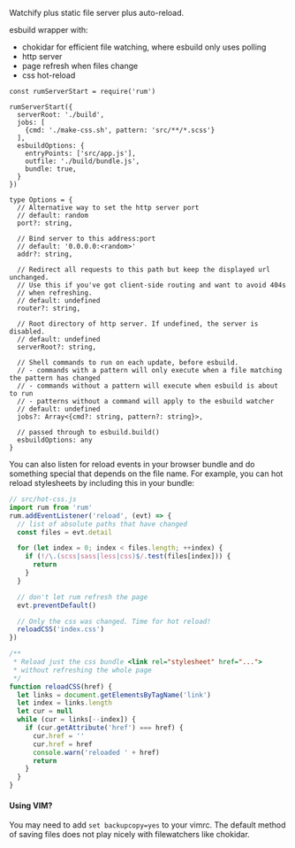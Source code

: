 Watchify plus static file server plus auto-reload.

esbuild wrapper with:
- chokidar for efficient file watching, where esbuild only uses polling
- http server
- page refresh when files change
- css hot-reload

```
const rumServerStart = require('rum')

rumServerStart({
  serverRoot: './build',
  jobs: [
    {cmd: './make-css.sh', pattern: 'src/**/*.scss'}
  ],
  esbuildOptions: {
    entryPoints: ['src/app.js'],
    outfile: './build/bundle.js',
    bundle: true,
  }
})

type Options = {
  // Alternative way to set the http server port
  // default: random
  port?: string,

  // Bind server to this address:port
  // default: '0.0.0.0:<random>'
  addr?: string,

  // Redirect all requests to this path but keep the displayed url unchanged.
  // Use this if you've got client-side routing and want to avoid 404s
  // when refreshing.
  // default: undefined
  router?: string,

  // Root directory of http server. If undefined, the server is disabled.
  // default: undefined
  serverRoot?: string,

  // Shell commands to run on each update, before esbuild.
  // - commands with a pattern will only execute when a file matching the pattern has changed
  // - commands without a pattern will execute when esbuild is about to run
  // - patterns without a command will apply to the esbuild watcher
  // default: undefined
  jobs?: Array<{cmd?: string, pattern?: string}>,

  // passed through to esbuild.build()
  esbuildOptions: any
}
```

You can also listen for reload events in your browser bundle and do something special that depends on the file name. For example, you can hot reload stylesheets by including this in your bundle:
```javascript
// src/hot-css.js
import rum from 'rum'
rum.addEventListener('reload', (evt) => {
  // list of absolute paths that have changed
  const files = evt.detail

  for (let index = 0; index < files.length; ++index) {
    if (!/\.(scss|sass|less|css)$/.test(files[index])) {
      return
    }
  }

  // don't let rum refresh the page
  evt.preventDefault()

  // Only the css was changed. Time for hot reload!
  reloadCSS('index.css')
})

/**
 * Reload just the css bundle <link rel="stylesheet" href="...">
 * without refreshing the whole page
 */
function reloadCSS(href) {
  let links = document.getElementsByTagName('link')
  let index = links.length
  let cur = null
  while (cur = links[--index]) {
    if (cur.getAttribute('href') === href) {
      cur.href = ''
      cur.href = href
      console.warn('reloaded ' + href)
      return
    }
  }
}
```

#### Using VIM?
You may need to add `set backupcopy=yes` to your vimrc. The default method of saving files does not play nicely with filewatchers like chokidar.
